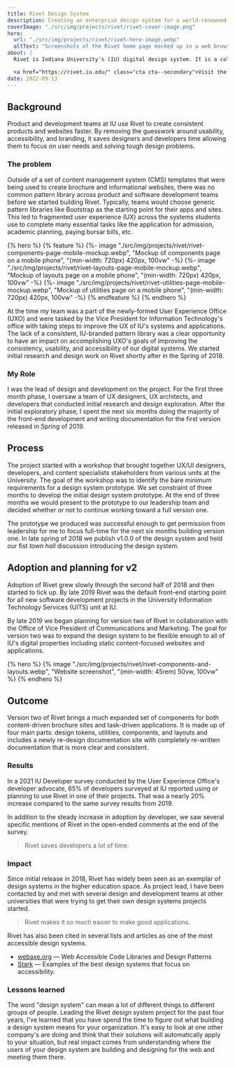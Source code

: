 ```yaml
---
title: Rivet Design System
description: Creating an enterprise design system for a world-renowned research university
coverImage: "./src/img/projects/rivet/rivet-cover-image.png"
hero:
  url: "./src/img/projects/rivet/rivet-hero-image.webp"
  altText: "Screenshots of the Rivet home page mocked up in a web browser"
about: |
  Rivet is Indiana University's (IU) digital design system. It is a collection of templates, components, tools, and guidelines for designing digital interfaces at IU.

  <a href="https://rivet.iu.edu/" class="cta cta--secondary">Visit the site</a>
date: 2022-09-13
---
```

## Background

Product and development teams at IU use Rivet to create consistent products and websites faster. By removing the guesswork around usability, accessibility, and branding, it saves designers and developers time allowing them to focus on user needs and solving tough design problems.

### The problem

Outside of a set of content management system (CMS) templates that were being used to create brochure and informational websites, there was no common pattern library across product and software development teams before we started building Rivet. Typically, teams would choose generic pattern libraries like Bootstrap as the starting point for their apps and sites. This led to fragmented user experience (UX) across the systems students use to complete many essential tasks like the application for admission, academic planning, paying bursar bills, etc.

{% hero %}
{% feature %}
  {%- image
    "./src/img/projects/rivet/rivet-components-page-mobile-mockup.webp",
    "Mockup of components page on a mobile phone",
    "(min-width: 720px) 420px, 100vw"
  -%}
  {%- image
    "./src/img/projects/rivet/rivet-layouts-page-mobile-mockup.webp",
    "Mockup of layouts page on a mobile phone",
    "(min-width: 720px) 420px, 100vw"
  -%}
  {%- image
    "./src/img/projects/rivet/rivet-utilities-page-mobile-mockup.webp",
    "Mockup of utilities page on a mobile phone",
    "(min-width: 720px) 420px, 100vw"
  -%}
{% endfeature %}
{% endhero %}

At the time my team was a part of the newly-formed User Experience Office (UXO) and were tasked by the Vice President for Information Technology's office with taking steps to improve the UX of IU's systems and applications. The lack of a consistent, IU-branded pattern library was a clear opportunity to have an impact on accomplishing UXO's goals of improving the consistency, usability, and accessibility of our digital systems. We started initial research and design work on Rivet shortly after in the Spring of 2018.

### My Role

I was the lead of design and development on the project. For the first three month phase, I oversaw a team of UX designers, UX architects, and developers that conducted initial research and design exploration. After the initial exploratory phase, I spent the next six months doing the majority of the front-end development and writing documentation for the first version released in Spring of 2019.

## Process

The project started with a workshop that brought together UX/UI designers, developers, and content specialists stakeholders from various units at the University. The goal of the workshop was to identify the bare minimum requirements for a design system prototype. We set constraint of three months to develop the initial design system prototype. At the end of three months we would present to the prototype to our leadership team and decided whether or not to continue working toward a full version one.

The prototype we produced was successful enough to get permission from leadership for me to focus full-time for the next six months building version one. In late spring of 2018 we publish v1.0.0 of the design system and held our fist _town hall_ discussion introducing the design system.

## Adoption and planning for v2

Adoption of Rivet grew slowly through the second half of 2018 and then started to tick up. By late 2019 Rivet was the default front-end starting point for all new software development projects in the University Information Technology Services (UITS) unit at IU.

By late 2019 we began planning for version two of Rivet in collaboration with the Office of Vice President of Communications and Marketing. The goal for version two was to expand the design system to be flexible enough to all of IU's digital properties including static content-focused websites and applications.

{% hero %}
  {% image
    "./src/img/projects/rivet/rivet-components-and-layouts.webp",
    "Website screenshot",
    "(min-width: 45rem) 50vw, 100vw"
  %}
{% endhero %}

## Outcome

Version two of Rivet brings a much expanded set of components for both content-driven brochure sites and task-driven applications. It is made up of four main parts: design tokens, utilities, components, and layouts and includes a newly re-design documentation site with completely re-written documentation that is more clear and consistent.

### Results

In a 2021 IU Developer survey conducted by the User Experience Office's developer advocate, 65% of developers surveyed at IU reported using or planning to use Rivet in one of their projects. That was a nearly 20% increase compared to the same survey results from 2019.

In addition to the steady increase in adoption by developer, we saw several specific mentions of Rivet in the open-ended comments  at the end of the survey.

> Rivet saves developers a lot of time.

### Impact

Since initial release in 2018, Rivet has widely been seen as an exemplar of design systems in the higher education space. As project lead, I have been contacted by and met with several design and development teams at other universities that were trying to get their own design systems projects started.

> Rivet makes it so much easier to make good applications.

Rivet has also been cited in several lists and articles as one of the most accessible design systems.

- [webaxe.org](http://www.webaxe.org/web-accessible-code-library-design-systems-patterns/) — Web Accessible Code Libraries and Design Patterns
- [Stark](https://www.getstark.co/library/design-systems) — Examples of the best design systems that focus on accessibility.

### Lessons learned

The word "design system" can mean a lot of different things to different groups of people. Leading the Rivet design system project for the past four years, I've learned that you have spend the time to figure out what building a design system means for your organization. It's easy to look at one other company's are doing and think that their solutions will automatically apply to your situation, but real impact comes from understanding where the users of your design system are building and designing for the web and meeting them there.